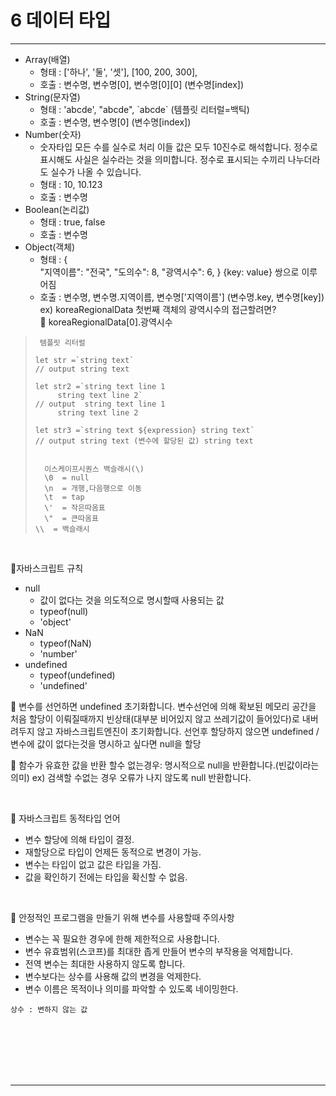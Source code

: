 # 6 데이터 타입

***

- Array(배열) 
  * 형태 : ['하나', '둘', '셋'], [100, 200, 300],
  * 호출 : 변수명, 변수명[0], 변수명[0][0] (변수명[index])
- String(문자열)
  * 형태 : 'abcde', "abcde", \`abcde` (템플릿 리터럴=백틱)
  * 호출 : 변수명, 변수명[0] (변수명[index])
- Number(숫자)
  * 숫자타입 모든 수를 실수로 처리 이들 값은 모두 10진수로 해석합니다.
  	정수로 표시해도 사실은 실수라는 것을 의미합니다. 정수로 표시되는 수끼리 나누더라도 실수가 나올 수 있습니다.
  * 형태 : 10, 10.123
  * 호출 : 변수명
- Boolean(논리값)
  * 형태 : true, false
  * 호출 : 변수명
- Object(객체)
  * 형태 : { <br>
              "지역이름": "전국",
              "도의수": 8,
              "광역시수": 6,
            }
            {key: value} 쌍으로 이루어짐
  * 호출 : 변수명, 변수명.지역이름, 변수명['지역이름'] (변수명.key, 변수명[key])
ex) koreaRegionalData 첫번째 객체의 광역시수의 접근할려면?<br>
 📝 koreaRegionalData[0].광역시수


>
>```Javascirpt
>  템플릿 리터럴
>
> let str =`string text`
> // output string text
>
> let str2 =`string text line 1
>  	   string text line 2`
> // output  string text line 1
>  	   string text line 2        
>                
> let str3 =`string text ${expression} string text`
> // output string text (변수에 할당된 값) string text
>
>
>	이스케이프시퀀스 백슬래시(\)
>	\0  = null
>	\n  = 개행,다음행으로 이동
>	\t  = tap
>	\'  = 작은따옴표 
>	\"  = 큰따옴표
> \\  = 백슬래시


<br>

📌자바스크립트 규칙 

- null 
   *  값이 없다는 것을 의도적으로 명시할때 사용되는 값
   * typeof(null)
   * 'object'
- NaN 
  * typeof(NaN)
  * 'number'
- undefined
   * typeof(undefined)
   * 'undefined'
  
 📌 변수를 선언하면 undefined 초기화합니다.
 변수선언에 의해 확보된 메모리 공간을 처음 할당이 이뤄질때까지 
 빈상태(대부분 비어있지 않고 쓰레기값이 들어있다)로 내버려두지 않고 
 자바스크립트엔진이 초기화합니다. 
 선언후 할당하지 않으면 undefined /  변수에 값이 없다는것을 명시하고 싶다면 null을 할당

 📌 함수가 유효한 값을 반환 할수 없는경우: 
 	명시적으로 null을 반환합니다.(빈값이라는 의미) 									 ex) 검색할 수없는 경우 오류가 나지 않도록 null 반환합니다.
    
<br>

📝 자바스크립트 동적타입 언어
 * 변수 할당에 의해 타입이 결정. 
 * 재할당으로 타입이 언제든 동적으로 변경이 가능.  
 * 변수는 타입이 없고 값은 타입을 가짐.
 * 값을 확인하기 전에는 타입을 확신할 수 없음.

<br>

🔨 안정적인 프로그램을 만들기 위해 변수를 사용할때 주의사항
  * 변수는 꼭 필요한 경우에 한해 제한적으로 사용합니다.
  * 변수 유효범위(스코프)를 최대한 좁게 만들어 변수의 부작용을 억제합니다.
  * 전역 변수는 최대한 사용하지 않도록 합니다.
  * 변수보다는 상수를 사용해 값의 변경을 억제한다.
  * 변수 이름은 목적이나 의미를 파악할 수 있도록 네이밍한다.

`상수 : 변하지 않는 값`

<br>
<br>
<br>
<br>
<br>

***

